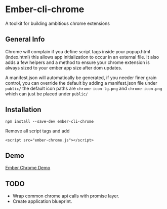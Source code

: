 # Ember-cli-chrome

A toolkit for building ambitious chrome extensions


## General Info
Chrome will complain if you define script tags inside your popup.html (index.html) this allows app initialization to occur in an external file. It also adds a few helpers and a method to ensure your chrome extension is always sized to your ember app size after dom updates.


A manifest.json will automatically be generated, if you needer finer grain control, you can override the default by adding a manifest.json file under `public/` the default icon paths are `chrome-icon-lg.png` and `chrome-icon.png` which can just be placed under `public/`


## Installation
`npm install --save-dev ember-cli-chrome`

Remove all script tags and add

`<script src="ember-chrome.js"></script>`

## Demo

[Ember Chrome Demo](https://github.com/j-mcnally/ember-chrome-demo)



## TODO

- Wrap common chrome api calls with promise layer.
- Create application blueprint.